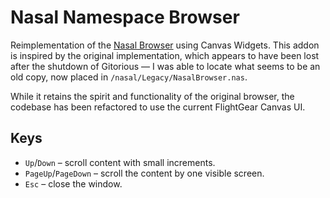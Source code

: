 Nasal Namespace Browser
=======================

Reimplementation of the [Nasal Browser](https://wiki.flightgear.org/Nasal_Browser) using Canvas Widgets.
This addon is inspired by the original implementation, which appears to have been lost after the shutdown of Gitorious — I was able to locate what seems to be an old copy, now placed in `/nasal/Legacy/NasalBrowser.nas`.

While it retains the spirit and functionality of the original browser, the codebase has been refactored to use the current FlightGear Canvas UI.

## Keys

- `Up`/`Down` – scroll content with small increments.
- `PageUp`/`PageDown` – scroll the content by one visible screen.
- `Esc` – close the window.
